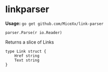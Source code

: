 ﻿# linkparser

__Usage:__ 
```go get github.com/MiceXx/link-parser```

```
parser.Parse(r io.Reader)
```

Returns a slice of Links 
```
type Link struct {
	Href string
	Text string
}
```
